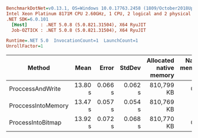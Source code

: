 ``` ini

BenchmarkDotNet=v0.13.1, OS=Windows 10.0.17763.2458 (1809/October2018Update/Redstone5)
Intel Xeon Platinum 8171M CPU 2.60GHz, 1 CPU, 2 logical and 2 physical cores
.NET SDK=6.0.101
  [Host]     : .NET 5.0.8 (5.0.821.31504), X64 RyuJIT
  Job-OZTICK : .NET 5.0.8 (5.0.821.31504), X64 RyuJIT

Runtime=.NET 5.0  InvocationCount=1  LaunchCount=1  
UnrollFactor=1  

```
|             Method |    Mean |   Error |  StdDev | Allocated native memory | Native memory leak |     Gen 0 |     Gen 1 |     Gen 2 |  Allocated |
|------------------- |--------:|--------:|--------:|------------------------:|-------------------:|----------:|----------:|----------:|-----------:|
|   ProccessAndWrite | 13.80 s | 0.066 s | 0.062 s |              810,799 KB |               0 KB |         - |         - |         - |       2 KB |
| ProccessIntoMemory | 13.47 s | 0.057 s | 0.054 s |              810,769 KB |                  - |         - |         - |         - | 149,879 KB |
|  ProcessIntoBitmap | 13.92 s | 0.072 s | 0.068 s |              810,770 KB |               0 KB | 1000.0000 | 1000.0000 | 1000.0000 | 299,756 KB |
